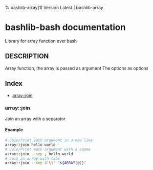 % bashlib-array(1) Version Latest | bashlib-array
# bashlib-bash documentation

Library for array function over bash

## DESCRIPTION

Array function, the array is passed as argument
The options as options

## Index

* [array::join](#arrayjoin)

### array::join

Join an array with a separator

#### Example

```bash
# Join/Print each argument in a new line
array::join hello world
# Join/Print each argument with a comma
array::join --sep , hello world
# Join an array with tabs
array::join --sep $'\t' "${ARRAY[@]}"
```

